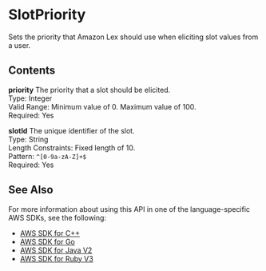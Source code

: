 # SlotPriority<a name="API_SlotPriority"></a>

Sets the priority that Amazon Lex should use when eliciting slot values from a user\.

## Contents<a name="API_SlotPriority_Contents"></a>

 **priority**   <a name="lexv2-Type-SlotPriority-priority"></a>
The priority that a slot should be elicited\.  
Type: Integer  
Valid Range: Minimum value of 0\. Maximum value of 100\.  
Required: Yes

 **slotId**   <a name="lexv2-Type-SlotPriority-slotId"></a>
The unique identifier of the slot\.  
Type: String  
Length Constraints: Fixed length of 10\.  
Pattern: `^[0-9a-zA-Z]+$`   
Required: Yes

## See Also<a name="API_SlotPriority_SeeAlso"></a>

For more information about using this API in one of the language\-specific AWS SDKs, see the following:
+  [ AWS SDK for C\+\+](https://docs.aws.amazon.com/goto/SdkForCpp/models.lex.v2-2020-08-07/SlotPriority) 
+  [ AWS SDK for Go](https://docs.aws.amazon.com/goto/SdkForGoV1/models.lex.v2-2020-08-07/SlotPriority) 
+  [ AWS SDK for Java V2](https://docs.aws.amazon.com/goto/SdkForJavaV2/models.lex.v2-2020-08-07/SlotPriority) 
+  [ AWS SDK for Ruby V3](https://docs.aws.amazon.com/goto/SdkForRubyV3/models.lex.v2-2020-08-07/SlotPriority) 